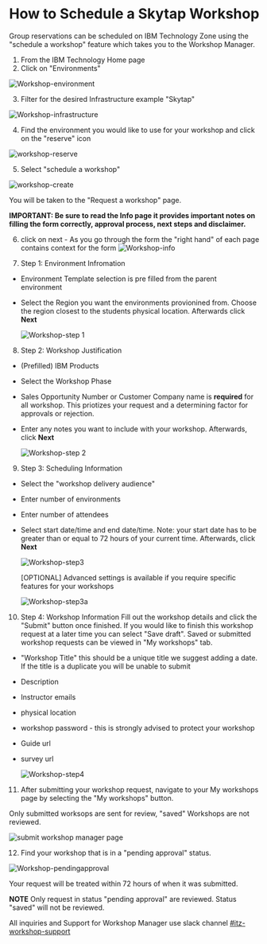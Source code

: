 # How to Schedule a Skytap Workshop

Group reservations can be scheduled on IBM Technology Zone using the "schedule a workshop" feature which takes you to the Workshop Manager. 

1. From the IBM Technology Home page
2. Click on "Environments"

![Workshop-environment](https://github.com/IBM/itz-support-public/blob/main/IBM-Technology-Zone/IBM-Technology-Zone-Runbooks/Images/Workshop-environment.png)


3. Filter for the desired Infrastructure example "Skytap"

![Workshop-infrastructure](https://github.com/IBM/itz-support-public/blob/main/IBM-Technology-Zone/IBM-Technology-Zone-Runbooks/Images/Workshop-infrastructuure.png)

4. Find the environment you would like to use for your workshop and click on the "reserve" icon

![workshop-reserve](https://github.com/IBM/itz-support-public/blob/main/IBM-Technology-Zone/IBM-Technology-Zone-Runbooks/Images/reserve%20environment.png)

5. Select "schedule a workshop"

![workshop-create](https://github.com/IBM/itz-support-public/blob/main/IBM-Technology-Zone/IBM-Technology-Zone-Runbooks/Images/workshop-create.png)

You will be taken to the "Request a workshop" page. 

**IMPORTANT: Be sure to read the Info page it provides important notes on filling the form correctly, approval process, next steps and disclaimer.**

6.  click on next - As you go through the form the "right hand" of each page contains context for the form 
![Workshop-info](https://github.com/IBM/itz-support-public/blob/main/IBM-Technology-Zone/IBM-Technology-Zone-Runbooks/Images/Workshop-info.png)

7. Step 1: Environment Infromation
  
* Environment Template selection is pre filled from the parent environment
 
* Select the Region you want the environments provionined from. Choose the region closest to the students physical location. Afterwards click **Next**
   
  ![Workshop-step 1](https://github.com/IBM/itz-support-public/blob/main/IBM-Technology-Zone/IBM-Technology-Zone-Runbooks/Images/Workshop-step%201.png)
  
  
8. Step 2: Workshop Justification
  
* (Prefilled) IBM Products
 
* Select the Workshop Phase
  
* Sales Opportunity Number or Customer Company name is **required** for all workshop. This priotizes your request and a determining factor for approvals or rejection.
 
* Enter any notes you want to include with your workshop. Afterwards, click **Next**
 
  
  ![Workshop-step 2](https://github.com/IBM/itz-support-public/blob/main/IBM-Technology-Zone/IBM-Technology-Zone-Runbooks/Images/Workshop-step%202.png)  
   
 9. Step 3: Scheduling Information

  
* Select the "workshop delivery audience"
  
* Enter number of environments
 
* Enter number of attendees
  
* Select start date/time and end date/time. Note: your start date has to be greater than or equal to 72 hours of your current time. Afterwards, click **Next**
  
   
  ![Workshop-step3](https://github.com/IBM/itz-support-public/blob/main/IBM-Technology-Zone/IBM-Technology-Zone-Runbooks/Images/Workshop-step3.png)
  
     
   [OPTIONAL] Advanced settings is available if you require specific features for your workshops 
   
   ![Workshop-step3a](https://github.com/IBM/itz-support-public/blob/main/IBM-Technology-Zone/IBM-Technology-Zone-Runbooks/Images/Workshop-step3a.png)
  
  
 10. Step 4: Workshop Information Fill out the workshop details and click the "Submit" button once finished. If you would like to finish this workshop request at a later time you can select "Save draft". Saved or submitted workshop requests can be viewed in "My workshops" tab.
    
* "Workshop Title" this should be a unique title we suggest adding a date. If the title is a duplicate you will be unable to submit
    
* Description
    
* Instructor emails
    
 * physical location
    
* workshop password - this is strongly advised to protect your workshop
    
 * Guide url
    
* survey url
  
  ![Workshop-step4](https://github.com/IBM/itz-support-public/blob/main/IBM-Technology-Zone/IBM-Technology-Zone-Runbooks/Images/Workshop-step4.png)
     
11. After submitting your workshop request, navigate to your My workshops page by selecting the "My workshops" button. 
   
Only submitted worksops are sent for review, "saved" Workshops are not reviewed.
   
   ![submit workshop manager page](https://github.com/IBM/itz-support-public/blob/main/IBM-Technology-Zone/IBM-Technology-Zone-Runbooks/Images/submitted%20workshop%20request.png)
   
   12. Find your workshop that is in a "pending approval" status. 
   
   ![Workshop-pendingapproval](https://github.com/IBM/itz-support-public/blob/main/IBM-Technology-Zone/IBM-Technology-Zone-Runbooks/Images/Workshop-pendingapproval.png)   
  
  Your request will be treated within 72 hours of when it was submitted.   
  
  **NOTE** Only request in status "pending approval" are reviewed. Status "saved" will not be reviewed.
  
  All inquiries and Support for Workshop Manager use slack channel [#itz-workshop-support](https://ibm-techzone.slack.com/archives/CTA2MV9AM)
    
  
 


